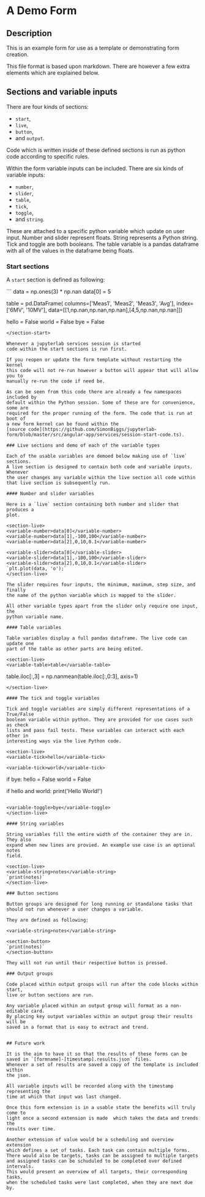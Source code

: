 # A Demo Form

## Description

This is an example form for use as a template or demonstrating
form creation.

This file format is based upon markdown. There are however a few
extra elements which are explained below.

## Sections and variable inputs

There are four kinds of sections:

 * `start`,
 * `live`,
 * `button`,
 * and `output`.

Code which is written inside of these defined sections is run
as python code according to specific rules.

Within the form variable inputs can be included.
There are six kinds of variable inputs:

 * `number`,
 * `slider`,
 * `table`,
 * `tick`,
 * `toggle`,
 * and `string`.

These are attached to a specific python variable which update on
user input. Number and slider represent floats. String represents a Python
string. Tick and toggle are both booleans. The table variable is a pandas 
dataframe with all of the values in the dataframe being floats.

### Start sections

A `start` section is defined as following:

<section-start>
```
data = np.ones(3) * np.nan
data[0] = 5

table = pd.DataFrame(
  columns=['Meas1', 'Meas2', 'Meas3', 'Avg'],
  index=['6MV', '10MV'],
  data=[[1,np.nan,np.nan,np.nan],[4,5,np.nan,np.nan]])

hello = False
world = False
bye = False
```
</section-start>

Whenever a jupyterlab services session is started
code within the start sections is run first.

If you reopen or update the form template without restarting the kernel
this code will not re-run however a button will appear that will allow you to 
manually re-run the code if need be.

As can be seen from this code there are already a few namespaces included by
default within the Python session. Some of these are for convenience, some are
required for the proper running of the form. The code that is run at boot of 
a new form kernel can be found within the 
[source code](https://github.com/SimonBiggs/jupyterlab-form/blob/master/src/angular-app/services/session-start-code.ts).

### Live sections and demo of each of the variable types

Each of the usable variables are demoed below making use of `live` sections.
A live section is designed to contain both code and variable inputs. Whenever
the user changes any variable within the live section all code within
that live section is subsequently run.

#### Number and slider variables

Here is a `live` section containing both number and slider that produces a 
plot.

<section-live>
<variable-number>data[0]</variable-number>
<variable-number>data[1],-100,100</variable-number>
<variable-number>data[2],0,10,0.1</variable-number>

<variable-slider>data[0]</variable-slider>
<variable-slider>data[1],-100,100</variable-slider>
<variable-slider>data[2],0,10,0.1</variable-slider>
`plt.plot(data, 'o');`
</section-live>

The slider requires four inputs, the minimum, maximum, step size, and finally 
the name of the python variable which is mapped to the slider.

All other variable types apart from the slider only require one input, the
python variable name.

#### Table variables

Table variables display a full pandas dataframe. The live code can update one
part of the table as other parts are being edited.

<section-live>
<variable-table>table</variable-table>
```
table.iloc[:,3] = np.nanmean(table.iloc[:,0:3], axis=1)
```
</section-live>

#### The tick and toggle variables

Tick and toggle variables are simply different representations of a True/False
boolean variable within python. They are provided for use cases such as check
lists and pass fail tests. These variables can interact with each other in 
interesting ways via the live Python code.

<section-live>
<variable-tick>hello</variable-tick>

<variable-tick>world</variable-tick>
```
if bye:
    hello = False
    world = False

if hello and world:
    print('Hello World!')
```

<variable-toggle>bye</variable-toggle>
</section-live>

#### String variables

String variables fill the entire width of the container they are in. They also
expand when new lines are provied. An example use case is an optional notes
field.

<section-live>
<variable-string>notes</variable-string>
`print(notes)`
</section-live>

### Button sections

Button groups are designed for long running or standalone tasks that
should not run whenever a user changes a variable.

They are defined as following:

<variable-string>notes</variable-string>

<section-button>
`print(notes)`
</section-button>

They will not run until their respective button is pressed.

### Output groups

Code placed within output groups will run after the code blocks within start, 
live or button sections are run.

Any variable placed within an output group will format as a non-editable card.
By placing key output variables within an output group their results will be
saved in a format that is easy to extract and trend.


## Future work

It is the aim to have it so that the results of these forms can be
saved in `[formname]-[timestamp].results.json` files.
Whenever a set of results are saved a copy of the template is included within
the json.

All variable inputs will be recorded along with the timestamp representing the
time at which that input was last changed.

Once this form extension is in a usable state the benefits will truly come to 
light once a second extension is made  which takes the data and trends the 
results over time.

Another extension of value would be a scheduling and overview extension
which defines a set of tasks. Each task can contain multiple forms.
There would also be targets, tasks can be assigned to multiple targets
and assigned tasks can be schuduled to be completed over defined intervals.
This would present an overview of all targets, their corresponding tasks,
when the scheduled tasks were last completed, when they are next due by.